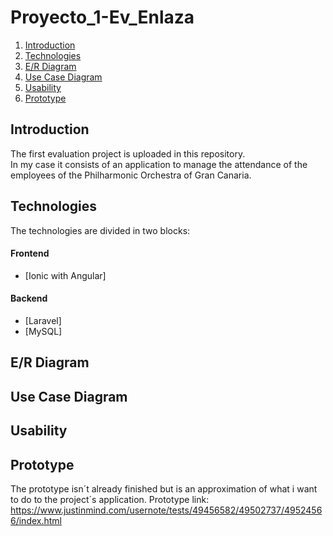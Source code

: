 # Proyecto_1-Ev_Enlaza
1. [Introduction](#introduction)
2. [Technologies](#technologies)
3. [E/R Diagram](#e/r-Diagram)
4. [Use Case Diagram](#use-case-diagram)
5. [Usability](#usability)
6. [Prototype](#prototype)
## Introduction
The first evaluation project is uploaded in this repository.<br/>
In my case it consists of an application to manage the attendance of the employees of the Philharmonic Orchestra of Gran Canaria.
## Technologies
The technologies are divided in two blocks:
#### Frontend
* [Ionic with Angular]
#### Backend
* [Laravel]
* [MySQL]
## E/R Diagram
## Use Case Diagram
## Usability
## Prototype
The prototype isn´t already finished but is an approximation of what i want to do to the project´s application.
Prototype link:
https://www.justinmind.com/usernote/tests/49456582/49502737/49524566/index.html
